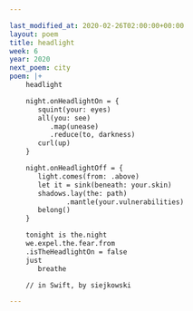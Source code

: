 ```yaml
---

last_modified_at: 2020-02-26T02:00:00+00:00
layout: poem
title: headlight
week: 6
year: 2020
next_poem: city
poem: |+
    headlight

    night.onHeadlightOn = {
       squint(your: eyes)
       all(you: see)
          .map(unease)
          .reduce(to, darkness)
       curl(up)
    }

    night.onHeadlightOff = {
       light.comes(from: .above)
       let it = sink(beneath: your.skin)
       shadows.lay(the: path)
              .mantle(your.vulnerabilities)
       belong()
    }

    tonight is the.night
    we.expel.the.fear.from
    .isTheHeadlightOn = false
    just
       breathe

    // in Swift, by siejkowski

---
```


